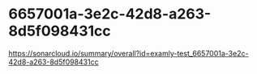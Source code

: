 # 6657001a-3e2c-42d8-a263-8d5f098431cc
https://sonarcloud.io/summary/overall?id=examly-test_6657001a-3e2c-42d8-a263-8d5f098431cc

